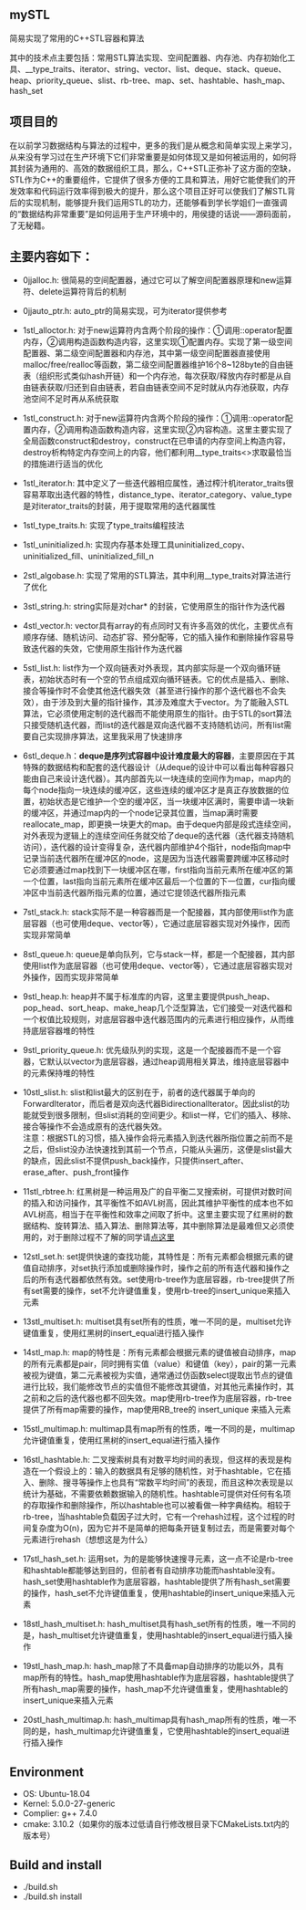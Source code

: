 ## mySTL

简易实现了常用的C++STL容器和算法  
  
其中的技术点主要包括：常用STL算法实现、空间配置器、内存池、内存初始化工具、__type_traits、iterator、string、vector、list、deque、stack、queue、heap、priority_queue、slist、rb-tree、map、set、hashtable、hash_map、hash_set  
  
  
## 项目目的
在以前学习数据结构与算法的过程中，更多的我们是从概念和简单实现上来学习，从来没有学习过在生产环境下它们非常重要是如何体现又是如何被运用的，如何将其封装为通用的、高效的数据组织工具，那么，C++STL正弥补了这方面的空缺，STL作为C++的重要组件，它提供了很多方便的工具和算法，用好它能使我们的开发效率和代码运行效率得到极大的提升，那么这个项目正好可以使我们了解STL背后的实现机制，能够提升我们运用STL的功力，还能够看到学长学姐们一直强调的“数据结构非常重要”是如何运用于生产环境中的，用侯捷的话说——源码面前，了无秘籍。
  
## 主要内容如下：  
- 0jjalloc.h: 很简易的空间配置器，通过它可以了解空间配置器原理和new运算符、delete运算符背后的机制  
  
- 0jjauto_ptr.h: auto_ptr的简易实现，可为iterator提供参考  
  
- 1stl_alloctor.h: 对于new运算符内含两个阶段的操作：①调用::operator配置内存，②调用构造函数构造内容，这里实现①配置内存。实现了第一级空间配置器、第二级空间配置器和内存池，其中第一级空间配置器直接使用malloc/free/realloc等函数，第二级空间配置器维护16个8~128byte的自由链表（组织形式类似hash开链）和一个内存池，每次获取/释放内存时都是从自由链表获取/归还到自由链表，若自由链表空间不足时就从内存池获取，内存池空间不足时再从系统获取  
  
- 1stl_construct.h: 对于new运算符内含两个阶段的操作：①调用::operator配置内存，②调用构造函数构造内容，这里实现②内容构造。这里主要实现了全局函数construct和destroy，construct在已申请的内存空间上构造内容，destroy析构特定内存空间上的内容，他们都利用__type_traits<>求取最恰当的措施进行适当的优化  
  
- 1stl_iterator.h: 其中定义了一些迭代器相应属性，通过榨汁机iterator_traits很容易萃取出迭代器的特性，distance_type、iterator_category、value_type是对iterator_traits的封装，用于提取常用的迭代器属性  
  
- 1stl_type_traits.h: 实现了type_traits编程技法  
  
- 1stl_uninitialized.h: 实现内存基本处理工具uninitialized_copy、uninitialized_fill、uninitialized_fill_n  
  
- 2stl_algobase.h: 实现了常用的STL算法，其中利用__type_traits对算法进行了优化  
  
- 3stl_string.h: string实际是对char* 的封装，它使用原生的指针作为迭代器  
  
- 4stl_vector.h: vector具有array的有点同时又有许多高效的优化，主要优点有顺序存储、随机访问、动态扩容、预分配等，它的插入操作和删除操作容易导致迭代器的失效，它使用原生指针作为迭代器  
  
- 5stl_list.h: list作为一个双向链表对外表现，其内部实际是一个双向循环链表，初始状态时有一个空的节点组成双向循环链表。它的优点是插入、删除、接合等操作时不会使其他迭代器失效（甚至进行操作的那个迭代器也不会失效），由于涉及到大量的指针操作，其涉及难度大于vector。为了能融入STL算法，它必须使用定制的迭代器而不能使用原生的指针。由于STL的sort算法只接受随机迭代器，而list的迭代器是双向迭代器不支持随机访问，所有list需要自己实现排序算法，这里我采用了快速排序  
  
- 6stl_deque.h：**deque是序列式容器中设计难度最大的容器**，主要原因在于其特殊的数据结构和配套的迭代器设计（从deque的设计中可以看出每种容器只能由自己来设计迭代器）。其内部首先以一块连续的空间作为map，map内的每个node指向一块连续的缓冲区，这些连续的缓冲区才是真正存放数据的位置，初始状态是它维护一个空的缓冲区，当一块缓冲区满时，需要申请一块新的缓冲区，并通过map内的一个node记录其位置，当map满时需要reallocate_map，即更换一块更大的map。由于deque内部是段式连续空间，对外表现为逻辑上的连续空间任务就交给了deque的迭代器（迭代器支持随机访问），迭代器的设计变得复杂，迭代器内部维护4个指针，node指向map中记录当前迭代器所在缓冲区的node，这是因为当迭代器需要跨缓冲区移动时它必须要通过map找到下一块缓冲区在哪，first指向当前元素所在缓冲区的第一个位置，last指向当前元素所在缓冲区最后一个位置的下一位置，cur指向缓冲区中当前迭代器所指元素的位置，通过它提领迭代器所指元素  
  
- 7stl_stack.h: stack实际不是一种容器而是一个配接器，其内部使用list作为底层容器（也可使用deque、vector等），它通过底层容器实现对外操作，因而实现非常简单  
  
- 8stl_queue.h: queue是单向队列，它与stack一样，都是一个配接器，其内部使用list作为底层容器（也可使用deque、vector等），它通过底层容器实现对外操作，因而实现非常简单  
  
- 9stl_heap.h: heap并不属于标准库的内容，这里主要提供push_heap、pop_head、sort_heap、make_heap几个泛型算法，它们接受一对迭代器和一个权值比较规则，对底层容器中迭代器范围内的元素进行相应操作，从而维持底层容器堆的特性  
  
- 9stl_priority_queue.h: 优先级队列的实现，这是一个配接器而不是一个容器，它默认以vector为底层容器，通过heap调用相关算法，维持底层容器中的元素保持堆的特性  
  
- 10stl_slist.h: slist和list最大的区别在于，前者的迭代器属于单向的ForwardIterator，而后者是双向迭代器BidirectionalIterator。因此slist的功能就受到很多限制，但slist消耗的空间更少。和list一样，它们的插入、移除、接合等操作不会造成原有的迭代器失效。  
注意：根据STL的习惯，插入操作会将元素插入到迭代器所指位置之前而不是之后，但slist没办法快速找到其前一个节点，只能从头遍历，这便是slist最大的缺点，因此slist不提供push_back操作，只提供insert_after、erase_after、push_front操作  
  
- 11stl_rbtree.h: 红黑树是一种运用及广的自平衡二叉搜索树，可提供对数时间的插入和访问操作，其平衡性不如AVL树高，因此其维护平衡性的成本也不如AVL树高，相当于在平衡性和效率之间取了折中。这里主要实现了红黑树的数据结构、旋转算法、插入算法、删除算法等，其中删除算法是最难但又必须使用的，对于删除过程不了解的同学请[点这里](https://blog.csdn.net/qq_40843865/article/details/102498310)  
  
- 12stl_set.h: set提供快速的查找功能，其特性是：所有元素都会根据元素的键值自动排序，对set执行添加或删除操作时，操作之前的所有迭代器和操作之后的所有迭代器都依然有效。set使用rb-tree作为底层容器，rb-tree提供了所有set需要的操作，set不允许键值重复，使用rb-tree的insert_unique来插入元素  
  
- 13stl_multiset.h: multiset具有set所有的性质，唯一不同的是，multiset允许键值重复，使用红黑树的insert_equal进行插入操作  
  
- 14stl_map.h: map的特性是：所有元素都会根据元素的键值被自动排序，map的所有元素都是pair，同时拥有实值（value）和键值（key），pair的第一元素被视为键值，第二元素被视为实值，通常通过仿函数select提取出节点的键值进行比较，我们能修改节点的实值但不能修改其键值，对其他元素操作时，其之前和之后的迭代器也都不回失效。map使用rb-tree作为底层容器，rb-tree提供了所有map需要的操作，map使用RB_tree的 insert_unique 来插入元素  
  
- 15stl_multimap.h: multimap具有map所有的性质，唯一不同的是，multimap允许键值重复，使用红黑树的insert_equal进行插入操作  
  
- 16stl_hashtable.h: 二叉搜索树具有对数平均时间的表现，但这样的表现是构造在一个假设上的：输入的数据具有足够的随机性，对于hashtable，它在插入、删除、搜寻等操作上也具有“常数平均时间”的表现，而且这种次表现是以统计为基础，不需要依赖数据输入的随机性。hashtable可提供对任何有名项的存取操作和删除操作，所以hashtable也可以被看做一种字典结构。相较于rb-tree，当hashtable负载因子过大时，它有一个rehash过程，这个过程的时间复杂度为O(n)，因为它并不是简单的把每条开链复制过去，而是需要对每个元素进行rehash（想想这是为什么）  
  
- 17stl_hash_set.h: 运用set，为的是能够快速搜寻元素，这一点不论是rb-tree和hashtable都能够达到目的，但前者有自动排序功能而hashtable没有。hash_set使用hashtable作为底层容器，hashtable提供了所有hash_set需要的操作，hash_set不允许键值重复，使用hashtable的insert_unique来插入元素  
  
- 18stl_hash_multiset.h: hash_multiset具有hash_set所有的性质，唯一不同的是，hash_multiset允许键值重复，使用hashtable的insert_equal进行插入操作  
  
- 19stl_hash_map.h: hash_map除了不具备map自动排序的功能以外，具有map所有的特性。hash_map使用hashtable作为底层容器，hashtable提供了所有hash_map需要的操作，hash_map不允许键值重复，使用hashtable的insert_unique来插入元素  
  
- 20stl_hash_multimap.h: hash_multimap具有hash_map所有的性质，唯一不同的是，hash_multimap允许键值重复，它使用hashtable的insert_equal进行插入操作  
  
## Environment
- OS: Ubuntu-18.04
- Kernel: 5.0.0-27-generic
- Complier: g++ 7.4.0
- cmake: 3.10.2（如果你的版本过低请自行修改根目录下CMakeLists.txt内的版本号）
## Build and install  
- ./build.sh  
- ./build.sh install  
